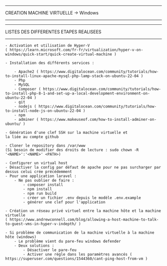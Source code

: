 ***
CREATION MACHINE VIRTUELLE -> Windows
***

***
LISTES DES DIFFERENTES ETAPES REALISEES 
***

    - Activation et utilisation de Hyper-V
    ( https://learn.microsoft.com/fr-fr/virtualization/hyper-v-on-windows/quick-start/quick-create-virtual-machine )

    - Installation des différents services :
        
        - Apache2 ( https://www.digitalocean.com/community/tutorials/how-to-install-linux-apache-mysql-php-lamp-stack-on-ubuntu-22-04 )
        - Php
        - MySQL
        - Composer ( https://www.digitalocean.com/community/tutorials/how-to-install-php-8-1-and-set-up-a-local-development-environment-on-ubuntu-22-04 )
        - git
        - nodejs ( https://www.digitalocean.com/community/tutorials/how-to-install-node-js-on-ubuntu-22-04 )
        - npm
        - adminer ( https://www.makeuseof.com/how-to-install-adminer-on-ubuntu/ )

    - Génération d'une clef SSH sur la machine virtuelle et
    la liée au compte github

    - Cloner le repository dans /var/www
    (Si besoin de modifier des droits de lecture : sudo chown -R '<NAME>':'<NAME>' <PATH>)

    - Configurer un virtual host
    - Désactiver la config par défaut de apache pour ne pas surcharger par dessus celui crée précédemment
    - Pour une application laravel :
        - Ne pas oublier de faire :
            - composer install
            - npm install 
            - npm run build
            - créer un fichier .env depuis le modèle .env.example
            - générer une clef pour l'application

    - Création un réseau privé virtuel entre la machine hôte et la machine virtuelle
    ( https://www.andrewconnell.com/blog/allowing-a-host-machine-to-talk-to-guest-vms-in-hyper-v-indepth/ )
    
    - Si problème de communication de la machine virtuelle à la machine hôte (windows)
        - Le problème vient du pare-feu windows defender 
        - Deux solutions :
            - Désactiver le pare-feu
            - Activer une règle dans les paramètres avancés ( https://superuser.com/questions/1544360/cant-ping-host-from-vm )
